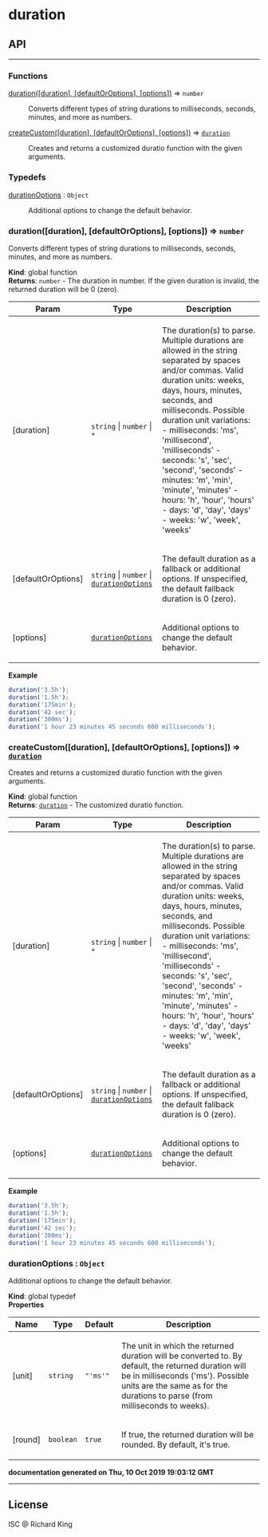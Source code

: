 # duration

## API

---

<!--- <% api --->
### Functions

<dl>
<dt><a href="#duration">duration([duration], [defaultOrOptions], [options])</a> ⇒ <code>number</code></dt>
<dd><p>Converts different types of string durations to milliseconds, seconds, minutes, and more as numbers.</p>
</dd>
<dt><a href="#createCustom">createCustom([duration], [defaultOrOptions], [options])</a> ⇒ <code><a href="#duration">duration</a></code></dt>
<dd><p>Creates and returns a customized duratio function with the given arguments.</p>
</dd>
</dl>

### Typedefs

<dl>
<dt><a href="#durationOptions">durationOptions</a> : <code>Object</code></dt>
<dd><p>Additional options to change the default behavior.</p>
</dd>
</dl>

<a name="duration"></a>

### duration([duration], [defaultOrOptions], [options]) ⇒ <code>number</code>
Converts different types of string durations to milliseconds, seconds, minutes, and more as numbers.

**Kind**: global function  
**Returns**: <code>number</code> - The duration in number.
                  If the given duration is invalid, the returned duration will be 0 (zero).  
<table>
  <thead>
    <tr>
      <th>Param</th><th>Type</th><th>Description</th>
    </tr>
  </thead>
  <tbody>
<tr>
    <td>[duration]</td><td><code>string</code> | <code>number</code> | <code>*</code></td><td><p>The duration(s) to parse.
                                      Multiple durations are allowed in the string separated by spaces and/or commas.
                                      Valid duration units: weeks, days, hours, minutes, seconds, and milliseconds.
                                      Possible duration unit variations:
                                          - milliseconds: &#39;ms&#39;, &#39;millisecond&#39;, &#39;milliseconds&#39;
                                          - seconds:      &#39;s&#39;,  &#39;sec&#39;,         &#39;second&#39;,      &#39;seconds&#39;
                                          - minutes:      &#39;m&#39;,  &#39;min&#39;,         &#39;minute&#39;,      &#39;minutes&#39;
                                          - hours:        &#39;h&#39;,  &#39;hour&#39;,        &#39;hours&#39;
                                          - days:         &#39;d&#39;,  &#39;day&#39;,         &#39;days&#39;
                                          - weeks:        &#39;w&#39;,  &#39;week&#39;,        &#39;weeks&#39;</p>
</td>
    </tr><tr>
    <td>[defaultOrOptions]</td><td><code>string</code> | <code>number</code> | <code><a href="#durationOptions">durationOptions</a></code></td><td><p>The default duration as a fallback or additional
                                                                  options. If unspecified, the default fallback
                                                                  duration is 0 (zero).</p>
</td>
    </tr><tr>
    <td>[options]</td><td><code><a href="#durationOptions">durationOptions</a></code></td><td><p>Additional options to change
                                                                  the default behavior.</p>
</td>
    </tr>  </tbody>
</table>

**Example**  
```js
duration('3.5h');
duration('1.5h');
duration('175min');
duration('42 sec');
duration('300ms');
duration('1 hour 23 minutes 45 seconds 600 milliseconds');
```
<a name="createCustom"></a>

### createCustom([duration], [defaultOrOptions], [options]) ⇒ [<code>duration</code>](#duration)
Creates and returns a customized duratio function with the given arguments.

**Kind**: global function  
**Returns**: [<code>duration</code>](#duration) - The customized duratio function.  
<table>
  <thead>
    <tr>
      <th>Param</th><th>Type</th><th>Description</th>
    </tr>
  </thead>
  <tbody>
<tr>
    <td>[duration]</td><td><code>string</code> | <code>number</code> | <code>*</code></td><td><p>The duration(s) to parse.
                                      Multiple durations are allowed in the string separated by spaces and/or commas.
                                      Valid duration units: weeks, days, hours, minutes, seconds, and milliseconds.
                                      Possible duration unit variations:
                                          - milliseconds: &#39;ms&#39;, &#39;millisecond&#39;, &#39;milliseconds&#39;
                                          - seconds:      &#39;s&#39;,  &#39;sec&#39;,         &#39;second&#39;,      &#39;seconds&#39;
                                          - minutes:      &#39;m&#39;,  &#39;min&#39;,         &#39;minute&#39;,      &#39;minutes&#39;
                                          - hours:        &#39;h&#39;,  &#39;hour&#39;,        &#39;hours&#39;
                                          - days:         &#39;d&#39;,  &#39;day&#39;,         &#39;days&#39;
                                          - weeks:        &#39;w&#39;,  &#39;week&#39;,        &#39;weeks&#39;</p>
</td>
    </tr><tr>
    <td>[defaultOrOptions]</td><td><code>string</code> | <code>number</code> | <code><a href="#durationOptions">durationOptions</a></code></td><td><p>The default duration as a fallback or additional
                                                                  options. If unspecified, the default fallback
                                                                  duration is 0 (zero).</p>
</td>
    </tr><tr>
    <td>[options]</td><td><code><a href="#durationOptions">durationOptions</a></code></td><td><p>Additional options to change
                                                                  the default behavior.</p>
</td>
    </tr>  </tbody>
</table>

**Example**  
```js
duration('3.5h');
duration('1.5h');
duration('175min');
duration('42 sec');
duration('300ms');
duration('1 hour 23 minutes 45 seconds 600 milliseconds');
```
<a name="durationOptions"></a>

### durationOptions : <code>Object</code>
Additional options to change the default behavior.

**Kind**: global typedef  
**Properties**

<table>
  <thead>
    <tr>
      <th>Name</th><th>Type</th><th>Default</th><th>Description</th>
    </tr>
  </thead>
  <tbody>
<tr>
    <td>[unit]</td><td><code>string</code></td><td><code>&quot;&#x27;ms&#x27;&quot;</code></td><td><p>The unit in which the returned duration will be converted to.
                                   By default, the returned duration will be in milliseconds (&#39;ms&#39;).
                                   Possible units are the same as for the durations to parse
                                   (from milliseconds to weeks).</p>
</td>
    </tr><tr>
    <td>[round]</td><td><code>boolean</code></td><td><code>true</code></td><td><p>If true, the returned duration will be rounded. By default, it&#39;s true.</p>
</td>
    </tr>  </tbody>
</table>

**documentation generated on Thu, 10 Oct 2019 19:03:12 GMT**


<!--- api %> --->

---

## License

ISC @ Richard King

  <!--- References ======================================================== --->

  <!--- Badges --->

  <!--- URLs --->
  [url-license-doc]: https://github.com/richrdkng/dmd-plugin-simple-nodejs-project/blob/master/LICENSE.md
  [url-contrib-doc]: https://github.com/richrdkng/dmd-plugin-simple-nodejs-project/blob/master/.github/CONTRIBUTING.md
